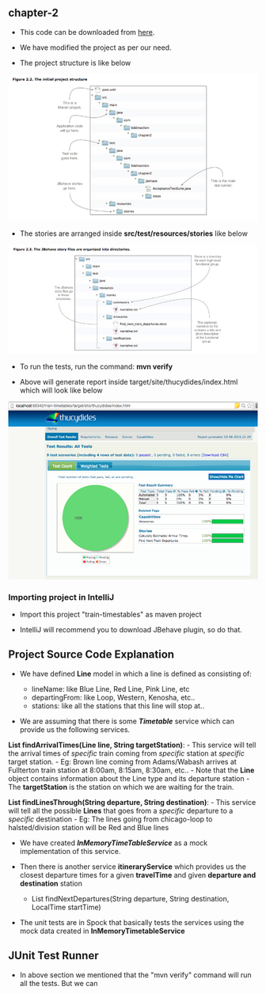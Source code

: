 ## chapter-2

- This code can be downloaded from [here](https://github.com/bdd-in-action/chapter-2.git).

- We have modified the project as per our need.

- The project structure is like below

![01-project.png](screenshots/01-project.png)

- The stories are arranged inside **src/test/resources/stories** like below

![02-stories.png](screenshots/02-stories.png)

- To run the tests, run the command: **mvn verify**

- Above will generate report inside target/site/thucydides/index.html which will look like below

![03-report.png](screenshots/03-report.png)

### Importing project in IntelliJ

- Import this project "train-timestables" as maven project

- IntelliJ will recommend you to download JBehave plugin, so do that.

## Project Source Code Explanation

- We have defined **Line** model in which a line is defined as consisting of:
    - lineName: like Blue Line, Red Line, Pink Line, etc
    - departingFrom: like Loop, Western, Kenosha, etc..
    - stations: like all the stations that this line will stop at..

- We are assuming that there is some **_Timetable_** service which can provide us the following services.

**List<LocalTime> findArrivalTimes(Line line, String targetStation)**:
    - This service will tell the arrival times of _specific_ train coming from _specific_ station at _specific_ target station.
    - Eg: Brown line coming from Adams/Wabash arrives at Fullterton train station at 8:00am, 8:15am, 8:30am, etc..
    - Note that the **Line** object contains information about the Line type and its departure station
    - The **targetStation** is the station on which we are waiting for the train.

**List<Line> findLinesThrough(String departure, String destination)**:
    - This service will tell all the possible **Lines** that goes from a _specific_ departure to a _specific_ destination
    - Eg: The lines going from chicago-loop to halsted/division station will be Red and Blue lines

- We have created **_InMemoryTimeTableService_** as a mock implementation of this service.

- Then there is another service **itineraryService** which provides us the closest departure times for a given **travelTime** and given **departure and destination** station
    - List<LocalTime> findNextDepartures(String departure, String destination, LocalTime startTime)

- The unit tests are in Spock that basically tests the services using the mock data created in **InMemoryTimetableService**

## JUnit Test Runner

- In above section we mentioned that the "mvn verify" command will run all the tests. But we can 